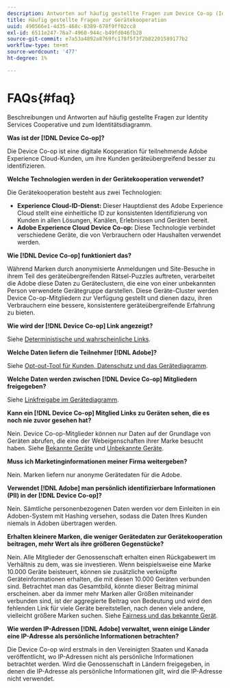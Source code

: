```yaml
---
description: Antworten auf häufig gestellte Fragen zum Device Co-op (Identity Services Cooperative und dem Identity Graph).
title: Häufig gestellte Fragen zur Gerätekooperation
uuid: 490566e1-4d35-468c-8389-678f9ff02cc8
exl-id: 6511e247-76a7-4960-944c-b49fd046fb28
source-git-commit: e7a53a4892a8769fc178f5f3f2b82201589177b2
workflow-type: tm+mt
source-wordcount: '477'
ht-degree: 1%

---
```


# FAQs{#faq}

Beschreibungen und Antworten auf häufig gestellte Fragen zur Identity Services Cooperative und zum Identitätsdiagramm.

**Was ist der  [!DNL Device Co-op]?**

Die Device Co-op ist eine digitale Kooperation für teilnehmende Adobe Experience Cloud-Kunden, um ihre Kunden geräteübergreifend besser zu identifizieren.

**Welche Technologien werden in der Gerätekooperation verwendet?**

Die Gerätekooperation besteht aus zwei Technologien:

* **Experience Cloud-ID-Dienst:** Dieser Hauptdienst des Adobe Experience Cloud stellt eine einheitliche ID zur konsistenten Identifizierung von Kunden in allen Lösungen, Kanälen, Erlebnissen und Geräten bereit.
* **Adobe Experience Cloud Device Co-op:** Diese Technologie verbindet verschiedene Geräte, die von Verbrauchern oder Haushalten verwendet werden.

**Wie  [!DNL Device Co-op] funktioniert das?**

Während Marken durch anonymisierte Anmeldungen und Site-Besuche in ihrem Teil des geräteübergreifenden Rätsel-Puzzles auftreten, verarbeitet die Adobe diese Daten zu Geräteclustern, die eine von einer unbekannten Person verwendete Gerätegruppe darstellen. Diese Geräte-Cluster werden Device Co-op-Mitgliedern zur Verfügung gestellt und dienen dazu, ihren Verbrauchern eine bessere, konsistentere geräteübergreifende Erfahrung zu bieten.

**Wie wird der  [!DNL Device Co-op] Link angezeigt?**

Siehe [Deterministische und wahrscheinliche Links](processes/links.md#concept-58bb7ab25f904f5f98d645e35205c931).

**Welche Daten liefern die Teilnehmer  [!DNL Adobe]?**

Siehe [Opt-out-Tool für Kunden, Datenschutz und das Gerätediagramm](privacy.md#concept-fa1346e6b95a484eaeafc9bebe3cd6be).

**Welche Daten werden zwischen  [!DNL Device Co-op] Mitgliedern freigegeben?**

Siehe [Linkfreigabe im Gerätediagramm](processes/link-sharing.md#concept-7168053105a94649a3f092d375d79eaf).

<!--
Removed at Asa's request.
<p><b>What does <span class="keyword"> Adobe </span> see via the <span class="wintitle"> Device Graph </span>?</b> </p>
<p>Adobe can see which devices are most likely being used by the same person, using probabilistic and deterministic device graph algorithms. This match between a group of devices and a person is really two numbers that are linked to each other. One number represents a group of devices believed to belong to the same person while the other number represents a person. Adobe makes this linked device information available to consumers as well, so they can correct misinformation and/or opt-out one or all devices from the Device Co-op. </p>
-->

**Kann ein  [!DNL Device Co-op] Mitglied Links zu Geräten sehen, die es noch nie zuvor gesehen hat?**

Nein. Device Co-op-Mitglieder können nur Daten auf der Grundlage von Geräten abrufen, die eine der Webeigenschaften ihrer Marke besucht haben. Siehe [Bekannte Geräte](processes/known-device.md#concept-8e87c276819a48bfac5cef10b45216d1) und [Unbekannte Geräte](processes/unknown-device.md#concept-95090d341cdc4c22ba4319d79d8f6e40).

**Muss ich Marketinginformationen meiner Firma weitergeben?**

Nein. Marken liefern nur anonyme Gerätedaten für die Adobe.

**Verwendet  [!DNL Adobe] man persönlich identifizierbare Informationen (PII) in der  [!DNL Device Co-op]?**

Nein. Sämtliche personenbezogenen Daten werden vor dem Einleiten in ein Adoben-System mit Hashing versehen, sodass die Daten Ihres Kunden niemals in Adoben übertragen werden.

**Erhalten kleinere Marken, die weniger Gerätedaten zur Gerätekooperation beitragen, mehr Wert als ihre größeren Gegenstücke?**

Nein. Alle Mitglieder der Genossenschaft erhalten einen Rückgabewert im Verhältnis zu dem, was sie investieren. Wenn beispielsweise eine Marke 10.000 Geräte beisteuert, können sie zusätzliche verknüpfte Geräteinformationen erhalten, die mit diesen 10.000 Geräten verbunden sind. Betrachtet man das Gesamtbild, könnte dieser Beitrag minimal erscheinen. aber da immer mehr Marken aller Größen miteinander verbunden sind, ist der aggregierte Beitrag von Bedeutung und wird den fehlenden Link für viele Geräte bereitstellen, nach denen viele andere, vielleicht größere Marken suchen. Siehe [Fairness und das bekannte Gerät](processes/known-device.md#section-0543188729d845d6b95db70b8b25e9f8).

**Wie werden IP-Adressen  [!DNL Adobe] verwaltet, wenn einige Länder eine IP-Adresse als persönliche Informationen betrachten?**

Die Device Co-op wird erstmals in den Vereinigten Staaten und Kanada veröffentlicht, wo IP-Adressen nicht als persönliche Informationen betrachtet werden. Wird die Genossenschaft in Ländern freigegeben, in denen die IP-Adresse als persönliche Informationen gilt, wird die IP-Adresse nicht verwendet.
